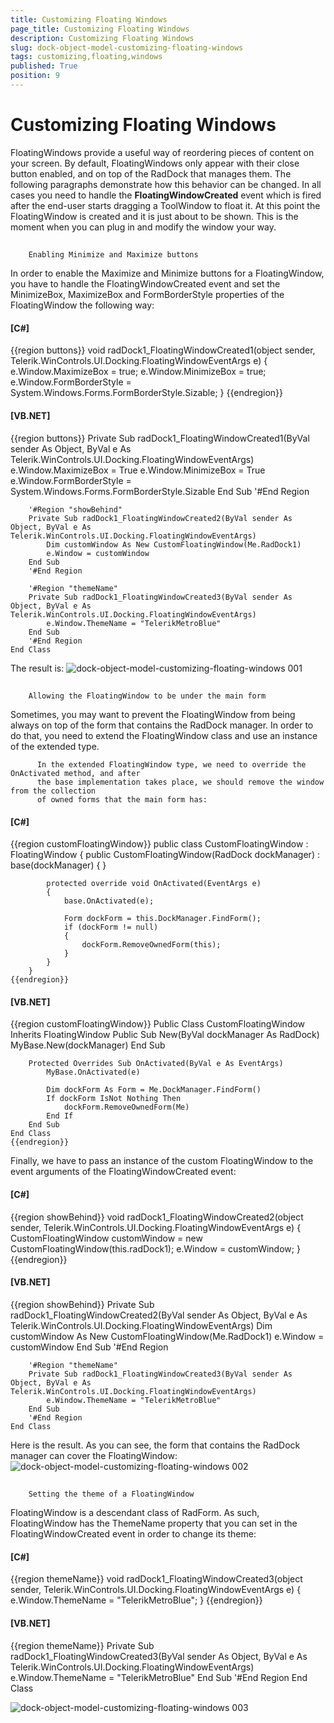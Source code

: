 ```yaml
---
title: Customizing Floating Windows
page_title: Customizing Floating Windows
description: Customizing Floating Windows
slug: dock-object-model-customizing-floating-windows
tags: customizing,floating,windows
published: True
position: 9
---
```


# Customizing Floating Windows



FloatingWindows provide a useful way of reordering pieces of content on your screen.
      By default, FloatingWindows only appear with their close button enabled, and
      on top of the RadDock that manages them. The following paragraphs demonstrate
      how this behavior can be changed. In all cases you need to handle the
      __FloatingWindowCreated__
      event which is fired after the end-user starts dragging a ToolWindow to float it.
      At this point the FloatingWindow is created and it is just about to be shown. This
      is the moment when you can plug in and modify the window your way.
      

## 
        Enabling Minimize and Maximize buttons
      

In order to enable the Maximize and Minimize buttons for a FloatingWindow,
          you have to handle the FloatingWindowCreated event and set the MinimizeBox, MaximizeBox
          and FormBorderStyle properties of the FloatingWindow the following way:
        

#### __[C#]__

{{region buttons}}
	        void radDock1_FloatingWindowCreated1(object sender, Telerik.WinControls.UI.Docking.FloatingWindowEventArgs e)
	        {
	            e.Window.MaximizeBox = true;
	            e.Window.MinimizeBox = true;
	            e.Window.FormBorderStyle = System.Windows.Forms.FormBorderStyle.Sizable;
	        }
	{{endregion}}



#### __[VB.NET]__

{{region buttons}}
	    Private Sub radDock1_FloatingWindowCreated1(ByVal sender As Object, ByVal e As Telerik.WinControls.UI.Docking.FloatingWindowEventArgs)
	        e.Window.MaximizeBox = True
	        e.Window.MinimizeBox = True
	        e.Window.FormBorderStyle = System.Windows.Forms.FormBorderStyle.Sizable
	    End Sub
	    '#End Region
	
	    '#Region "showBehind"
	    Private Sub radDock1_FloatingWindowCreated2(ByVal sender As Object, ByVal e As Telerik.WinControls.UI.Docking.FloatingWindowEventArgs)
	        Dim customWindow As New CustomFloatingWindow(Me.RadDock1)
	        e.Window = customWindow
	    End Sub
	    '#End Region
	
	    '#Region "themeName"
	    Private Sub radDock1_FloatingWindowCreated3(ByVal sender As Object, ByVal e As Telerik.WinControls.UI.Docking.FloatingWindowEventArgs)
	        e.Window.ThemeName = "TelerikMetroBlue"
	    End Sub
	    '#End Region
	End Class



The result is:
        ![dock-object-model-customizing-floating-windows 001](images/dock-object-model-customizing-floating-windows001.png)

## 
        Allowing the FloatingWindow to be under the main form
      

Sometimes, you may want to prevent the FloatingWindow from being always on top
          of the form that contains the RadDock manager. In order to do that, you need to
          extend the FloatingWindow class and use an instance of the extended type.
     
          In the extended FloatingWindow type, we need to override the OnActivated method, and after
          the base implementation takes place, we should remove the window from the collection
          of owned forms that the main form has:
        

#### __[C#]__

{{region customFloatingWindow}}
	    public class CustomFloatingWindow : FloatingWindow
	    {
	        public CustomFloatingWindow(RadDock dockManager)
	            : base(dockManager)
	        {
	        }
	
	        protected override void OnActivated(EventArgs e)
	        {
	            base.OnActivated(e);
	
	            Form dockForm = this.DockManager.FindForm();
	            if (dockForm != null)
	            {
	                dockForm.RemoveOwnedForm(this);
	            }
	        }
	    }
	{{endregion}}



#### __[VB.NET]__

{{region customFloatingWindow}}
	Public Class CustomFloatingWindow
	    Inherits FloatingWindow
	    Public Sub New(ByVal dockManager As RadDock)
	        MyBase.New(dockManager)
	    End Sub
	
	    Protected Overrides Sub OnActivated(ByVal e As EventArgs)
	        MyBase.OnActivated(e)
	
	        Dim dockForm As Form = Me.DockManager.FindForm()
	        If dockForm IsNot Nothing Then
	            dockForm.RemoveOwnedForm(Me)
	        End If
	    End Sub
	End Class
	{{endregion}}



Finally, we have to pass an instance of the custom FloatingWindow to the event arguments
          of the FloatingWindowCreated event:
        

#### __[C#]__

{{region showBehind}}
	        void radDock1_FloatingWindowCreated2(object sender, Telerik.WinControls.UI.Docking.FloatingWindowEventArgs e)
	        {
	            CustomFloatingWindow customWindow = new CustomFloatingWindow(this.radDock1);
	            e.Window = customWindow;
	        }
	{{endregion}}



#### __[VB.NET]__

{{region showBehind}}
	    Private Sub radDock1_FloatingWindowCreated2(ByVal sender As Object, ByVal e As Telerik.WinControls.UI.Docking.FloatingWindowEventArgs)
	        Dim customWindow As New CustomFloatingWindow(Me.RadDock1)
	        e.Window = customWindow
	    End Sub
	    '#End Region
	
	    '#Region "themeName"
	    Private Sub radDock1_FloatingWindowCreated3(ByVal sender As Object, ByVal e As Telerik.WinControls.UI.Docking.FloatingWindowEventArgs)
	        e.Window.ThemeName = "TelerikMetroBlue"
	    End Sub
	    '#End Region
	End Class



Here is the result. As you can see, the form that contains the RadDock manager can
          cover the FloatingWindow:
          ![dock-object-model-customizing-floating-windows 002](images/dock-object-model-customizing-floating-windows002.png)

## 
        Setting the theme of a FloatingWindow
      

FloatingWindow is a descendant class of RadForm. As such, FloatingWindow has the
          ThemeName property that you can set in the FloatingWindowCreated event in order to change
          its theme:
       

#### __[C#]__

{{region themeName}}
	        void radDock1_FloatingWindowCreated3(object sender, Telerik.WinControls.UI.Docking.FloatingWindowEventArgs e)
	        {
	            e.Window.ThemeName = "TelerikMetroBlue";
	        }
	{{endregion}}



#### __[VB.NET]__

{{region themeName}}
	    Private Sub radDock1_FloatingWindowCreated3(ByVal sender As Object, ByVal e As Telerik.WinControls.UI.Docking.FloatingWindowEventArgs)
	        e.Window.ThemeName = "TelerikMetroBlue"
	    End Sub
	    '#End Region
	End Class

![dock-object-model-customizing-floating-windows 003](images/dock-object-model-customizing-floating-windows003.png)
